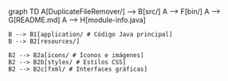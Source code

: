 graph TD
    A[DuplicateFileRemover/] --> B[src/]
    A --> F[bin/]
    A --> G[README.md]
    A --> H[module-info.java]

    B --> B1[application/ # Código Java principal]
    B --> B2[resources/]

    B2 --> B2a[icons/ # Iconos e imágenes]
    B2 --> B2b[styles/ # Estilos CSS]
    B2 --> B2c[fxml/ # Interfaces gráficas]
